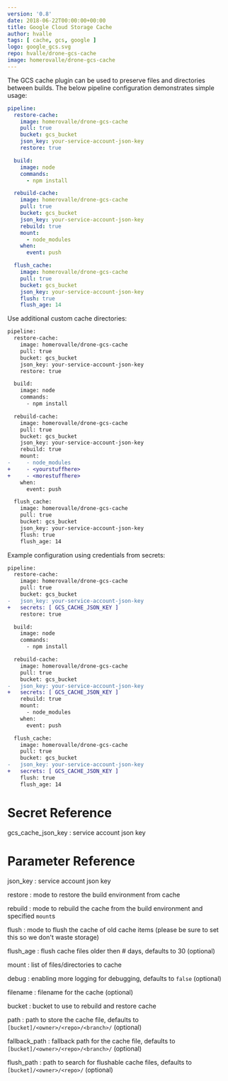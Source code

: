 ```yaml
---
version: '0.8'
date: 2018-06-22T00:00:00+00:00
title: Google Cloud Storage Cache
author: hvalle
tags: [ cache, gcs, google ]
logo: google_gcs.svg
repo: hvalle/drone-gcs-cache
image: homerovalle/drone-gcs-cache
---
```


The GCS cache plugin can be used to preserve files and directories between builds. The below pipeline configuration demonstrates simple usage:

```yaml
pipeline:
  restore-cache:
    image: homerovalle/drone-gcs-cache
    pull: true
    bucket: gcs_bucket
    json_key: your-service-account-json-key
    restore: true

  build:
    image: node
    commands:
      - npm install

  rebuild-cache:
    image: homerovalle/drone-gcs-cache
    pull: true
    bucket: gcs_bucket
    json_key: your-service-account-json-key
    rebuild: true
    mount:
      - node_modules
    when:
      event: push

  flush_cache:
    image: homerovalle/drone-gcs-cache
    pull: true
    bucket: gcs_bucket
    json_key: your-service-account-json-key
    flush: true
    flush_age: 14
```

Use additional custom cache directories:

```diff
pipeline:
  restore-cache:
    image: homerovalle/drone-gcs-cache
    pull: true
    bucket: gcs_bucket
    json_key: your-service-account-json-key
    restore: true

  build:
    image: node
    commands:
      - npm install

  rebuild-cache:
    image: homerovalle/drone-gcs-cache
    pull: true
    bucket: gcs_bucket
    json_key: your-service-account-json-key
    rebuild: true
    mount:
-     - node_modules
+     - <yourstuffhere>
+     - <morestuffhere>
    when:
      event: push

  flush_cache:
    image: homerovalle/drone-gcs-cache
    pull: true
    bucket: gcs_bucket
    json_key: your-service-account-json-key
    flush: true
    flush_age: 14
```

Example configuration using credentials from secrets:

```diff
pipeline:
  restore-cache:
    image: homerovalle/drone-gcs-cache
    pull: true
    bucket: gcs_bucket
-   json_key: your-service-account-json-key
+   secrets: [ GCS_CACHE_JSON_KEY ]
    restore: true

  build:
    image: node
    commands:
      - npm install

  rebuild-cache:
    image: homerovalle/drone-gcs-cache
    pull: true
    bucket: gcs_bucket
-   json_key: your-service-account-json-key
+   secrets: [ GCS_CACHE_JSON_KEY ]
    rebuild: true
    mount:
      - node_modules
    when:
      event: push

  flush_cache:
    image: homerovalle/drone-gcs-cache
    pull: true
    bucket: gcs_bucket
-   json_key: your-service-account-json-key
+   secrets: [ GCS_CACHE_JSON_KEY ]
    flush: true
    flush_age: 14
```

# Secret Reference

gcs_cache_json_key
: service account json key

# Parameter Reference

json_key
: service account json key

restore
: mode to restore the build environment from cache

rebuild
: mode to rebuild the cache from the build environment and specified `mount`s

flush
: mode to flush the cache of old cache items (please be sure to set this so we don't waste storage)

flush_age
: flush cache files older then # days, defaults to 30 (optional)

mount
: list of files/directories to cache

debug
: enabling more logging for debugging, defaults to `false` (optional)

filename
: filename for the cache (optional)

bucket
: bucket to use to rebuild and restore cache

path
: path to store the cache file, defaults to `[bucket]/<owner>/<repo>/<branch>/` (optional)

fallback_path
: fallback path for the cache file, defaults to `[bucket]/<owner>/<repo>/<branch>/` (optional)

flush_path
: path to search for flushable cache files, defaults to `[bucket]/<owner>/<repo>/` (optional)

